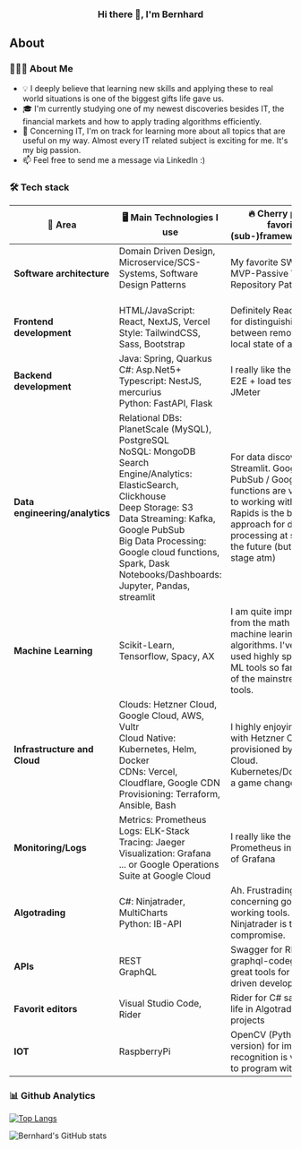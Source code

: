 <div align="center" size> <h3> Hi there 👋, I'm Bernhard </h3> </div>

## About

### 👨🏻‍💻  About Me
* 💡  I deeply believe that learning new skills and applying these to real world situations is one of the biggest gifts life gave us.  
* 🎓 I'm currently studying one of my newest discoveries besides IT, the financial markets and how to apply trading algorithms efficiently.  
* 🌱 Concerning IT, I'm on track for learning more about all topics that are useful on my way. Almost every IT related subject is exciting for me. It's my big passion.  
* 📫 Feel free to send me a message via LinkedIn :)

### 🛠️ Tech stack
| 🧱 Area |  🖥️ Main Technologies I use  | :fire: Cherry picked favorite (sub-)frameworks/tools |
| ------------- | ------------- | ------------- |
| **Software architecture**  | Domain Driven Design, Microservice/SCS-Systems, Software Design Patterns &nbsp;&nbsp;&nbsp;&nbsp;&nbsp;&nbsp;&nbsp;&nbsp;&nbsp;&nbsp;&nbsp;&nbsp;&nbsp;&nbsp;&nbsp;&nbsp;&nbsp;&nbsp;&nbsp;&nbsp;&nbsp;&nbsp;&nbsp;&nbsp;&nbsp;&nbsp;&nbsp;&nbsp;&nbsp;&nbsp;&nbsp;&nbsp;&nbsp; | My favorite SW patterns: MVP-Passive View, Repository Pattern |
| **Frontend development**  | HTML/JavaScript: React, NextJS, Vercel <br /> Style: TailwindCSS, Sass, Bootstrap | Definitely React-Query for distinguishing between remote and local state of an UI |
| **Backend development**  | Java: Spring, Quarkus <br /> C#: Asp.Net5+ <br /> Typescript: NestJS, mercurius <br /> Python: FastAPI, Flask | I really like the universal E2E + load testing tool JMeter
| **Data engineering/analytics**  | Relational DBs: PlanetScale (MySQL), PostgreSQL <br /> NoSQL: MongoDB <br /> Search Engine/Analytics: ElasticSearch, Clickhouse <br /> Deep Storage: S3 <br /> Data Streaming: Kafka, Google PubSub <br /> Big Data Processing: Google cloud functions, Spark, Dask <br /> Notebooks/Dashboards: Jupyter, Pandas, streamlit | For data discovery: Streamlit. Google PubSub / Google cloud functions are very nice to working with. Nvidia Rapids is the best approach for data processing at scale for the future (but too early stage atm)|
| **Machine Learning**  | Scikit-Learn, Tensorflow, Spacy, AX | I am quite impressed from the math behind machine learing algorithms. I've often used highly specialized ML tools so far instead of the mainstream ML tools. |
| **Infrastructure and Cloud**  | Clouds: Hetzner Cloud, Google Cloud, AWS, Vultr <br /> Cloud Native: Kubernetes, Helm, Docker <br /> CDNs: Vercel, Cloudflare, Google CDN <br /> Provisioning: Terraform, Ansible, Bash | I highly enjoying to work with Hetzner Cloud provisioned by Terraform Cloud. Kubernetes/Docker was a game changer! |
| **Monitoring/Logs**  | Metrics: Prometheus <br /> Logs: ELK-Stack <br /> Tracing: Jaeger <br /> Visualization: Grafana <br /> ... or Google Operations Suite at Google Cloud | I really like the Prometheus integration of Grafana |
| **Algotrading**  | C#: Ninjatrader, MultiCharts <br /> Python: IB-API | Ah. Frustrading area concerning good working tools. Ninjatrader is the best compromise. |
| **APIs**  | REST <br/>GraphQL  | Swagger for REST and graphql-codegen are great tools for contract driven developement |
| **Favorit editors**  | Visual Studio Code, Rider  | Rider for C# saved my life in Algotrading projects|
| **IOT**  | RaspberryPi  | OpenCV (Python version) for image recognition is very nice to program with |

<!---
| **Blockchain**  | ETH contracts  | |
| **IT-Security**  | Kali Linux + Tools  | |
--->

### :bar_chart: Github Analytics
[![Top Langs](https://github-readme-stats.vercel.app/api/top-langs/?username=bperun123&theme=radical)](https://github.com/anuraghazra/github-readme-stats)

![Bernhard's GitHub stats](https://github-readme-stats.vercel.app/api?username=bperun123&show_icons=true&theme=radical)
